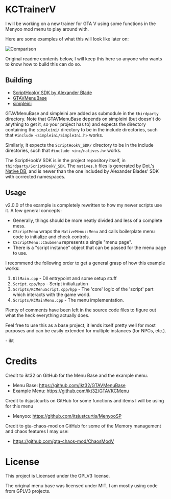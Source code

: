 # KCTrainerV
I will be working on a new trainer for GTA V using some functions in the Menyoo mod menu to play around with.

Here are some examples of what this will look like later on:

![Comparison](MenuCompare.png)

Original readme contents below, I will keep this here so anyone who wants to know how to build this can do so.

## Building

* [ScriptHookV SDK by Alexander Blade](http://www.dev-c.com/gtav/scripthookv/)
* [GTAVMenuBase](https://github.com/E66666666/GTAVMenuBase)
* [simpleini](https://github.com/brofield/simpleini)

GTAVMenuBase and simpleini are added as submodule in the `thirdparty` directory.
Note that GTAVMenuBase depends on simpleini (but doesn't do anything to get it, so your project has to)
and expects the directory containing the `simpleini/` directory to be in the include directories,
such that `#include <simpleini/SimpleIni.h>` works.

Similarly, it expects the `ScriptHookV_SDK/` directory to be in the include directories,
such that `#include <inc/natives.h>` works.

The ScriptHookV SDK is in the project repository itself, in `thirdparty/ScriptHookV_SDK`.
The `natives.h` files is generated by [Dot.'s Native DB](https://nativedb.dotindustries.dev/natives),
and is newer than the one included by Alexander Blades' SDK with corrected namespaces.

## Usage

v2.0.0 of the example is completely rewritten to how my newer scripts use it. A few general concepts:

* Generally, things should be more neatly divided and less of a complete mess.
* `CScriptMenu` wraps the `NativeMenu::Menu` and calls boilerplate menu code to initialize and check controls.
* `CScriptMenu::CSubmenu` represents a single "menu page".
* There is a "script instance" object that can be passed for the menu page to use.

I recommend the following order to get a general grasp of how this example works:

1. `DllMain.cpp` - Dll entrypoint and some setup stuff
2. `Script.cpp/hpp` - Script initialization
3. `Scripts/KCMenuScript.cpp/hpp` - The 'core' logic of the 'script' part which interacts with the game world.
4. `Scripts/KCMainMenu.cpp` - The menu implementation.

Plenty of comments have been left in the source code files to figure out what the heck everything actually does.

Feel free to use this as a base project, it lends itself pretty well for most purposes and can be easily
extended for multiple instances (for NPCs, etc.).

\- ikt

# Credits
Credit to ikt32 on GitHub for the Menu Base and the example menu.
* Menu Base: https://github.com/ikt32/GTAVMenuBase
* Example Menu: https://github.com/ikt32/GTAVKCMenu

Credit to itsjustcurtis on GitHub for some functions and items I will be using for this menu
* Menyoo: https://github.com/itsjustcurtis/MenyooSP

Credit to gta-chaos-mod on GitHub for some of the Memory management and chaos features I may use:
* https://github.com/gta-chaos-mod/ChaosModV

# License
This project is Licensed under the GPLV3 license.

The original menu base was licensed under MIT, I am mostly using code from GPLV3 projects.